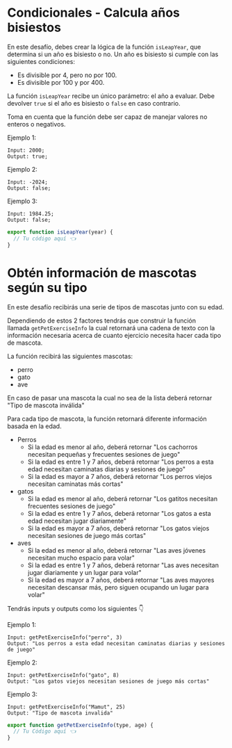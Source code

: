 # Condicionales - Calcula años bisiestos

En este desafío, debes crear la lógica de la función `isLeapYear`, que determina si un año es bisiesto o no. Un año es bisiesto si cumple con las siguientes condiciones:

- Es divisible por 4, pero no por 100.
- Es divisible por 100 y por 400.

La función `isLeapYear` recibe un único parámetro: el año a evaluar. Debe devolver `true` si el año es bisiesto o `false` en caso contrario.

Toma en cuenta que la función debe ser capaz de manejar valores no enteros o negativos.

Ejemplo 1:

```
Input: 2000;
Output: true;
```

Ejemplo 2:

```
Input: -2024;
Output: false;
```

Ejemplo 3:

```
Input: 1984.25;
Output: false;
```

```jsx
export function isLeapYear(year) {
  // Tu código aquí 👈
}
```

# Obtén información de mascotas según su tipo

En este desafío recibirás una serie de tipos de mascotas junto con su edad.

Dependiendo de estos 2 factores tendrás que construir la función llamada `getPetExerciseInfo` la cual retornará una cadena de texto con la información necesaria acerca de cuanto ejercicio necesita hacer cada tipo de mascota.

La función recibirá las siguientes mascotas:

- perro
- gato
- ave

En caso de pasar una mascota la cual no sea de la lista deberá retornar "Tipo de mascota inválida"

Para cada tipo de mascota, la función retornará diferente información basada en la edad.

- Perros
    - Si la edad es menor al año, deberá retornar "Los cachorros necesitan pequeñas y frecuentes sesiones de juego"
    - Si la edad es entre 1 y 7 años, deberá retornar "Los perros a esta edad necesitan caminatas diarias y sesiones de juego"
    - Si la edad es mayor a 7 años, deberá retornar "Los perros viejos necesitan caminatas más cortas"
- gatos
    - Si la edad es menor al año, deberá retornar "Los gatitos necesitan frecuentes sesiones de juego"
    - Si la edad es entre 1 y 7 años, deberá retornar "Los gatos a esta edad necesitan jugar diariamente"
    - Si la edad es mayor a 7 años, deberá retornar "Los gatos viejos necesitan sesiones de juego más cortas"
- aves
    - Si la edad es menor al año, deberá retornar "Las aves jóvenes necesitan mucho espacio para volar"
    - Si la edad es entre 1 y 7 años, deberá retornar "Las aves necesitan jugar diariamente y un lugar para volar"
    - Si la edad es mayor a 7 años, deberá retornar "Las aves mayores necesitan descansar más, pero siguen ocupando un lugar para volar"

Tendrás inputs y outputs como los siguientes 👇

Ejemplo 1:

```
Input: getPetExerciseInfo("perro", 3)
Output: "Los perros a esta edad necesitan caminatas diarias y sesiones de juego"
```

Ejemplo 2:

```
Input: getPetExerciseInfo("gato", 8)
Output: "Los gatos viejos necesitan sesiones de juego más cortas"
```

Ejemplo 3:

```
Input: getPetExerciseInfo("Mamut", 25)
Output: "Tipo de mascota invalida"
```


```jsx
export function getPetExerciseInfo(type, age) {
  // Tu Código aquí 👈
}
```